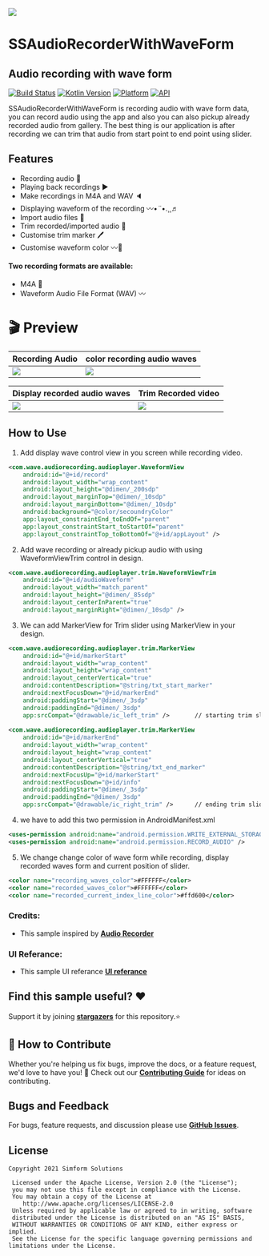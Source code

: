 <a href="https://www.simform.com/"><img src="https://github.com/SimformSolutionsPvtLtd/SSToastMessage/blob/master/simformBanner.png"></a>
# SSAudioRecorderWithWaveForm
## Audio recording with wave form
[![Build Status](https://travis-ci.org/joemccann/dillinger.svg?branch=master)][git-repo-url] [![Kotlin Version](https://img.shields.io/badge/Kotlin-v1.5.21-blue.svg)](https://kotlinlang.org)  [![Platform](https://img.shields.io/badge/Platform-Android-green.svg?style=flat)](https://www.android.com/) [![API](https://img.shields.io/badge/API-21%2B-brightgreen.svg?style=flat)](https://android-arsenal.com/api?level=21)

SSAudioRecorderWithWaveForm is recording audio with wave form data, you can record audio using the app and also you can also pickup already recorded audio from gallery. The best thing is our application is after recording we can trim that audio from start point to end point using slider.

## Features

- Recording audio 🎤
- Playing back recordings ▶️
- Make recordings in M4A and WAV 🔈
- Displaying waveform of the recording 〰️•*¨*•.¸¸♬
- Import audio files 📁
- Trim recorded/imported audio 📇
- Customise trim marker 🖊️
- Customise waveform color 〰️🎨

#### Two recording formats are available:
 - M4A 🌊
 - Waveform Audio File Format (WAV) 〰️

# 🎬 Preview

| Recording Audio | color recording audio waves |
|--|--|
| ![](gifs/recording_audio.gif) | ![](gifs/color_recording_audio_waves.gif) |

| Display recorded audio waves | Trim Recorded video |
|--|--|
| ![](gifs/recorded_audio_waves.gif) | ![](gifs/trim_recorded_video.gif) |


## How to Use
1. Add display wave control view in you screen while recording video.
```xml
<com.wave.audiorecording.audioplayer.WaveformView
    android:id="@+id/record"
    android:layout_width="wrap_content"
    android:layout_height="@dimen/_200sdp"
    android:layout_marginTop="@dimen/_10sdp"
    android:layout_marginBottom="@dimen/_10sdp"
    android:background="@color/secoundryColor"
    app:layout_constraintEnd_toEndOf="parent"
    app:layout_constraintStart_toStartOf="parent"
    app:layout_constraintTop_toBottomOf="@+id/appLayout" />
```
2. Add wave recording or already pickup audio with using WaveformViewTrim control in design. 
```xml
<com.wave.audiorecording.audioplayer.trim.WaveformViewTrim
    android:id="@+id/audioWaveform"
    android:layout_width="match_parent"
    android:layout_height="@dimen/_85sdp"
    android:layout_centerInParent="true"
    android:layout_marginRight="@dimen/_10sdp" />
```
3. We can add MarkerView for Trim slider using MarkerView in your design.
```xml
<com.wave.audiorecording.audioplayer.trim.MarkerView
    android:id="@+id/markerStart"
    android:layout_width="wrap_content"
    android:layout_height="wrap_content"
    android:layout_centerVertical="true"
    android:contentDescription="@string/txt_start_marker"
    android:nextFocusDown="@+id/markerEnd"
    android:paddingStart="@dimen/_3sdp"
    android:paddingEnd="@dimen/_3sdp"
    app:srcCompat="@drawable/ic_left_trim" />       // starting trim slider
            
<com.wave.audiorecording.audioplayer.trim.MarkerView
    android:id="@+id/markerEnd"
    android:layout_width="wrap_content"
    android:layout_height="wrap_content"
    android:layout_centerVertical="true"
    android:contentDescription="@string/txt_end_marker"
    android:nextFocusUp="@+id/markerStart"
    android:nextFocusDown="@+id/info"
    android:paddingStart="@dimen/_3sdp"
    android:paddingEnd="@dimen/_3sdp"
    app:srcCompat="@drawable/ic_right_trim" />      // ending trim slider
```
4. we have to add this two permission in AndroidManifest.xml
```xml
<uses-permission android:name="android.permission.WRITE_EXTERNAL_STORAGE" />
<uses-permission android:name="android.permission.RECORD_AUDIO" />
```
5. We change change color of wave form while recording, display recorded waves form and current position of slider.
```xml
<color name="recording_waves_color">#FFFFFF</color>
<color name="recorded_waves_color">#FFFFFF</color>
<color name="recorded_current_index_line_color">#ffd600</color>
```

### Credits:
- This sample inspired by __[Audio Recorder]__

### UI Referance:
- This sample UI referance __[UI referance]__

## Find this sample useful? ❤️
Support it by joining __[stargazers]__ for this repository.⭐

## 🤝 How to Contribute

Whether you're helping us fix bugs, improve the docs, or a feature request, we'd love to have you! 💪
Check out our __[Contributing Guide]__ for ideas on contributing.

## Bugs and Feedback

For bugs, feature requests, and discussion please use __[GitHub Issues]__.

## License

```
Copyright 2021 Simform Solutions

 Licensed under the Apache License, Version 2.0 (the "License");
 you may not use this file except in compliance with the License.
 You may obtain a copy of the License at
    http://www.apache.org/licenses/LICENSE-2.0
 Unless required by applicable law or agreed to in writing, software
 distributed under the License is distributed on an "AS IS" BASIS,
 WITHOUT WARRANTIES OR CONDITIONS OF ANY KIND, either express or implied.
 See the License for the specific language governing permissions and limitations under the License.
```

[//]: # (These are reference links used in the body of this note and get stripped out when the markdown processor does its job. There is no need to format nicely because it shouldn't be seen. Thanks SO - http://stackoverflow.com/questions/4823468/store-comments-in-markdown-syntax)

   [git-repo-url]: <https://github.com/SimformSolutionsPvtLtd/SSAudioRecorderWithWaveForm.git>
   [stargazers]: <https://github.com/SimformSolutionsPvtLtd/SSAudioRecorderWithWaveForm/stargazers>
   [Contributing Guide]: <https://github.com/SimformSolutionsPvtLtd/SSAudioRecorderWithWaveForm/blob/main/CONTRIBUTING.md>
   [GitHub Issues]: <https://github.com/SimformSolutionsPvtLtd/SSAudioRecorderWithWaveForm/issues>
   [Audio Recorder]: <https://github.com/Dimowner/AudioRecorder?utm_source=android-arsenal.com&utm_medium=referral&utm_campaign=7522>
   [UI referance]: <https://online-voice-recorder.com/>
